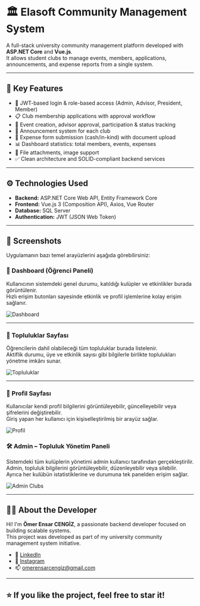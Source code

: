 # 🏛️ Elasoft Community Management System

A full-stack university community management platform developed with **ASP.NET Core** and **Vue.js**.  
It allows student clubs to manage events, members, applications, announcements, and expense reports from a single system.

---

## 🚀 Key Features

- 🔐 JWT-based login & role-based access (Admin, Advisor, President, Member)
- 📋 Club membership applications with approval workflow
- 📆 Event creation, advisor approval, participation & status tracking
- 📢 Announcement system for each club
- 🧾 Expense form submission (cash/in-kind) with document upload
- 📊 Dashboard statistics: total members, events, expenses
- 📎 File attachments, image support
- ✅ Clean architecture and SOLID-compliant backend services

---

## ⚙️ Technologies Used

- **Backend:** ASP.NET Core Web API, Entity Framework Core
- **Frontend:** Vue.js 3 (Composition API), Axios, Vue Router
- **Database:** SQL Server
- **Authentication:** JWT (JSON Web Token)

---

## 📸 Screenshots

Uygulamanın bazı temel arayüzlerini aşağıda görebilirsiniz:
### 🧭 Dashboard (Öğrenci Paneli)

Kullanıcının sistemdeki genel durumu, katıldığı kulüpler ve etkinlikler burada görüntülenir.  
Hızlı erişim butonları sayesinde etkinlik ve profil işlemlerine kolay erişim sağlanır.

![Dashboard](https://imgur.com/LeuYF9l.png)

---

### 👥 Topluluklar Sayfası

Öğrencilerin dahil olabileceği tüm topluluklar burada listelenir.  
Aktiflik durumu, üye ve etkinlik sayısı gibi bilgilerle birlikte toplulukları yönetme imkânı sunar.

![Topluluklar](https://imgur.com/SfpaTBx.png)

---

### 👤 Profil Sayfası

Kullanıcılar kendi profil bilgilerini görüntüleyebilir, güncelleyebilir veya şifrelerini değiştirebilir.  
Giriş yapan her kullanıcı için kişiselleştirilmiş bir arayüz sağlar.

![Profil](https://imgur.com/95J0ng6.png)

### 🛠️ Admin – Topluluk Yönetim Paneli

Sistemdeki tüm kulüplerin yönetimi admin kullanıcı tarafından gerçekleştirilir.  
Admin, topluluk bilgilerini görüntüleyebilir, düzenleyebilir veya silebilir.  
Ayrıca her kulübün istatistiklerine ve durumuna tek panelden erişim sağlar.

![Admin Clubs](https://i.imgur.com/dnja0QK.png)


---

## 🙋‍♂️ About the Developer

Hi! I'm **Ömer Ensar CENGİZ**, a passionate backend developer focused on building scalable systems.  
This project was developed as part of my university community management system initiative.

- 🔗 [LinkedIn](https://www.linkedin.com/in/%C3%B6mer-ensar-cengiz-249a4825a/)
- 📸 [Instagram](https://www.instagram.com/omer.ensarr/)
- 📫 omerensarcengiz@gmail.com

---

## ⭐ If you like the project, feel free to star it!
